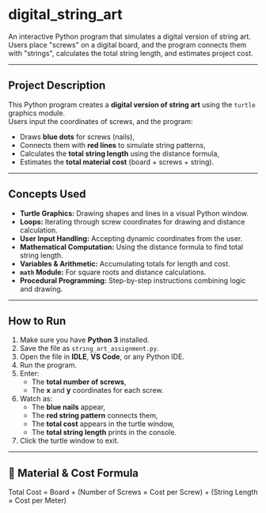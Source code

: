 # digital_string_art
An interactive Python program that simulates a digital version of string art.   Users place "screws" on a digital board, and the program connects them with "strings", calculates the total string length, and estimates project cost.

---

## Project Description
This Python program creates a **digital version of string art** using the `turtle` graphics module.  
Users input the coordinates of screws, and the program:
- Draws **blue dots** for screws (nails),
- Connects them with **red lines** to simulate string patterns,
- Calculates the **total string length** using the distance formula,
- Estimates the **total material cost** (board + screws + string).

---

## Concepts Used
- **Turtle Graphics:** Drawing shapes and lines in a visual Python window.  
- **Loops:** Iterating through screw coordinates for drawing and distance calculation.  
- **User Input Handling:** Accepting dynamic coordinates from the user.  
- **Mathematical Computation:** Using the distance formula to find total string length.  
- **Variables & Arithmetic:** Accumulating totals for length and cost.  
- **`math` Module:** For square roots and distance calculations.  
- **Procedural Programming:** Step-by-step instructions combining logic and drawing.  

---

## How to Run
1. Make sure you have **Python 3** installed.  
2. Save the file as `string_art_assignment.py`.  
3. Open the file in **IDLE**, **VS Code**, or any Python IDE.  
4. Run the program.  
5. Enter:
   - The **total number of screws**,  
   - The **x** and **y** coordinates for each screw.  
6. Watch as:
   - The **blue nails** appear,  
   - The **red string pattern** connects them,  
   - The **total cost** appears in the turtle window,  
   - The **total string length** prints in the console.  
7. Click the turtle window to exit.

---

## 🧮 Material & Cost Formula
Total Cost = Board + (Number of Screws × Cost per Screw) + (String Length × Cost per Meter)
